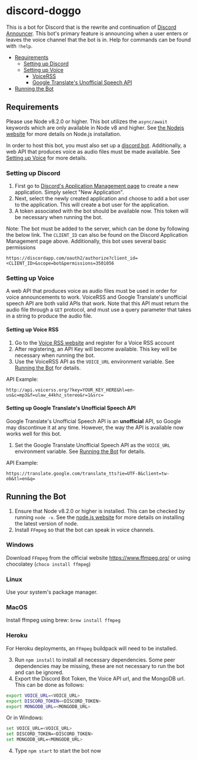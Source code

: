# discord-doggo

This is a bot for Discord that is the rewrite and continuation of [Discord Announcer](https://github.com/justin-guan/discord-announcer). This bot's primary feature is announcing when a user enters or leaves the voice channel that the bot is in. Help for commands can be found with `!help`.

- [Requirements](#requirements)
  - [Setting up Discord](#discord)
  - [Setting up Voice](#voice)
    - [VoiceRSS](#voiceRSS)
    - [Google Translate's Unofficial Speech API](#googleTranslate)
- [Running the Bot](#running)

<a name="requirements"></a>

## Requirements

Please use Node v8.2.0 or higher. This bot utilizes the `async/await` keywords which are only available in Node v8 and higher. See [the Nodejs website](https://nodejs.org/en) for more details on Node.js installation.

In order to host this bot, you must also set up a [discord bot](#discord). Additionally, a web API that produces voice as audio files must be made available. See [Setting up Voice](#voice) for more details.

<a name="discord"></a>

### Setting up Discord

1. First go to <a href=https://discordapp.com/developers/applications/me>Discord's Application Management page</a> to create a new application. Simply select "New Application".
2. Next, select the newly created application and choose to add a bot user to the application. This will create a bot user for the application.
3. A token associated with the bot should be available now. This token will be necessary when running the bot.

Note: The bot must be added to the server, which can be done by following the below link. The `CLIENT_ID` can also be found on the Discord Application Management page above. Additionally, this bot uses several basic permissions

```
https://discordapp.com/oauth2/authorize?client_id=<CLIENT_ID>&scope=bot&permissions=3501056
```

<a name="voice"></a>

### Setting up Voice

A web API that produces voice as audio files must be used in order for voice announcements to work. VoiceRSS and Google Translate's unofficial speech API are both valid APIs that work. Note that this API must return the audio file through a `GET` protocol, and must use a query parameter that takes in a string to produce the audio file.

<a name="voiceRSS"></a>

#### Setting up Voice RSS

1. Go to the <a href=http://www.voicerss.org/registration.aspx>Voice RSS website</a> and register for a Voice RSS account
2. After registering, an API Key will become available. This key will be necessary when running the bot.
3. Use the VoiceRSS API as the `VOICE_URL` environment variable. See [Running the Bot](#running) for details.

API Example:

```
http://api.voicerss.org/?key=YOUR_KEY_HERE&hl=en-us&c=mp3&f=ulaw_44khz_stereo&r=1&src=
```

<a name="googleTranslate"></a>

#### Setting up Google Translate's Unofficial Speech API

Google Translate's Unofficial Speech API is an **unofficial** API, so Google may discontinue it at any time. However, the way the API is available now works well for this bot.

1. Set the Google Translate Unofficial Speech API as the `VOICE_URL` environment variable. See [Running the Bot](#running) for details.

API Example:

```
https://translate.google.com/translate_tts?ie=UTF-8&client=tw-ob&tl=en&q=
```

<a name="running"></a>

## Running the Bot

1. Ensure that Node v8.2.0 or higher is installed. This can be checked by running `node -v`. See the <a href=https://nodejs.org/>node.js website</a> for more details on installing the latest version of node.
2. Install `FFmpeg` so that the bot can speak in voice channels.

### Windows

Download `FFmpeg` from the official website https://www.ffmpeg.org/ or using chocolatey (`choco install ffmpeg`)

### Linux

Use your system's package manager.

### MacOS

Install ffmpeg using brew: `brew install ffmpeg`

### Heroku

For Heroku deployments, an `FFmpeg` buildpack will need to be installed.

3. Run `npm install` to install all necessary dependencies. Some peer dependencies may be missing, these are not necessary to run the bot and can be ignored.
4. Export the Discord Bot Token, the Voice API url, and the MongoDB url. This can be done as follows:

```sh
export VOICE_URL=<VOICE_URL>
export DISCORD_TOKEN=<DISCORD_TOKEN>
export MONGODB_URL=<MONGODB_URL>
```

Or in Windows:

```sh
set VOICE_URL=<VOICE_URL>
set DISCORD_TOKEN=<DISCORD_TOKEN>
set MONGODB_URL=<MONGODB_URL>
```

4. Type `npm start` to start the bot now
